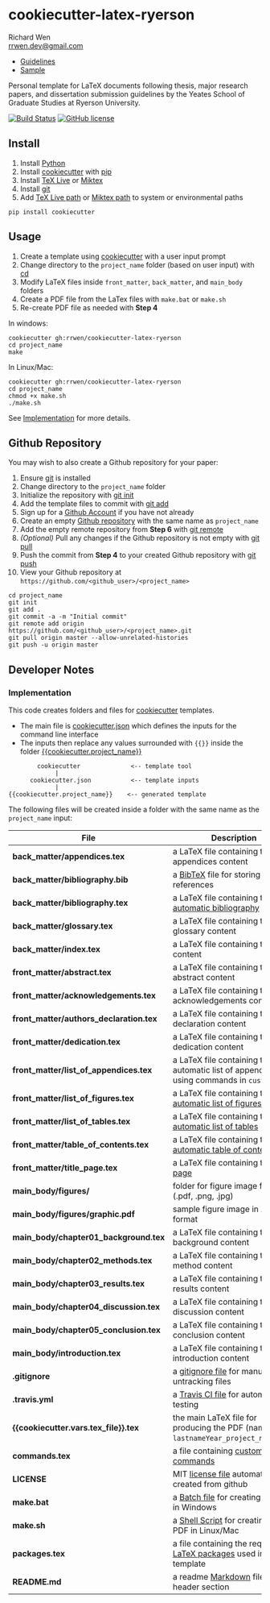 # cookiecutter-latex-ryerson

Richard Wen  
rrwen.dev@gmail.com  

* [Guidelines](https://www.ryerson.ca/graduate/current-students/dissertation-thesis-exams/)
* [Sample](https://github.com/rrwen/cookiecutter-latex-ryerson/blob/master/wen2018_sample.pdf)

Personal template for LaTeX documents following thesis, major research papers, and dissertation submission guidelines by the Yeates School of Graduate Studies at Ryerson University.

[![Build Status](https://travis-ci.org/rrwen/cookiecutter-latex-ryerson.svg?branch=master)](https://travis-ci.org/rrwen/cookiecutter-latex-ryerson)
[![GitHub license](https://img.shields.io/github/license/rrwen/cookiecutter-latex-ryerson.svg)](https://github.com/rrwen/cookiecutter-latex-ryerson/blob/master/LICENSE)

## Install

1. Install [Python](https://www.python.org/downloads/)
2. Install [cookiecutter](https://pypi.python.org/pypi/cookiecutter) with [pip](https://docs.python.org/3/installing/)
3. Install [TeX Live](https://www.tug.org/texlive/acquire-netinstall.html) or [Miktex](https://miktex.org/download)
4. Install [git](https://git-scm.com/)
5. Add [TeX Live path](https://www.tug.org/texlive/quickinstall.html) or [Miktex path](https://miktex.org/howto/modify-path) to system or environmental paths

```
pip install cookiecutter
```

## Usage

1. Create a template using [cookiecutter](https://pypi.python.org/pypi/cookiecutter) with a user input prompt
2. Change directory to the `project_name` folder (based on user input) with [cd](https://en.wikipedia.org/wiki/Cd_(command))
3. Modify LaTeX files inside `front_matter`, `back_matter`, and `main_body` folders
4. Create a PDF file from the LaTex files with `make.bat` or `make.sh`
5. Re-create PDF file as needed with **Step 4**

In windows:

```
cookiecutter gh:rrwen/cookiecutter-latex-ryerson
cd project_name
make
```

In Linux/Mac:

```
cookiecutter gh:rrwen/cookiecutter-latex-ryerson
cd project_name
chmod +x make.sh
./make.sh
```

See [Implementation](#implementation) for more details.

## Github Repository

You may wish to also create a Github repository for your paper:

1. Ensure [git](https://git-scm.com/) is installed
2. Change directory to the `project_name` folder
3. Initialize the repository with [git init](https://git-scm.com/docs/git-init)
4. Add the template files to commit with [git add](https://git-scm.com/docs/git-add)
5. Sign up for a [Github Account](https://github.com/) if you have not already
6. Create an empty [Github repository](https://help.github.com/articles/create-a-repo/) with the same name as `project_name`
7. Add the empty remote repository from **Step 6** with [git remote](https://git-scm.com/docs/git-remote)
8. *(Optional)* Pull any changes if the Github repository is not empty with [git pull](https://git-scm.com/docs/git-pull)
9. Push the commit from **Step 4** to your created Github repository with [git push](https://git-scm.com/docs/git-push)
10. View your Github repository at `https://github.com/<github_user>/<project_name>`

```
cd project_name
git init
git add .
git commit -a -m "Initial commit"
git remote add origin https://github.com/<github_user>/<project_name>.git
git pull origin master --allow-unrelated-histories
git push -u origin master
```

## Developer Notes

### Implementation

This code creates folders and files for [cookiecutter](https://pypi.python.org/pypi/cookiecutter) templates.

* The main file is [cookiecutter.json](https://github.com/rrwen/cookiecutter-latex-ryerson/blob/master/cookiecutter.json) which defines the inputs for the command line interface
* The inputs then replace any values surrounded with `{{}}` inside the folder [{{cookiecutter.project_name}}](https://github.com/rrwen/cookiecutter-latex-ryerson/tree/master/%7D%7Dcookiecutter.project_name%7D%7D)

```
        cookiecutter              <-- template tool
             |
      cookiecutter.json           <-- template inputs
             |
{{cookiecutter.project_name}}    <-- generated template
```

The following files will be created inside a folder with the same name as the `project_name` input:

File | Description
--- | ---
**back_matter/appendices.tex** | a LaTeX file containing the appendices content
**back_matter/bibliography.bib** | a [BibTeX](http://www.bibtex.org/Format/) file for storing references
**back_matter/bibliography.tex** | a LaTeX file containing the [automatic bibliography](http://www.bibtex.org/Using/)
**back_matter/glossary.tex** | a LaTeX file containing the glossary content
**back_matter/index.tex** | a LaTeX file containing the index content
**front_matter/abstract.tex** | a LaTeX file containing the abstract content
**front_matter/acknowledgements.tex** | a LaTeX file containing the acknowledgements content
**front_matter/authors_declaration.tex** | a LaTeX file containing the declaration content
**front_matter/dedication.tex** | a LaTeX file containing the dedication content
**front_matter/list_of_appendices.tex** | a LaTeX file containing the automatic list of appendices using commands in `custom.tex`
**front_matter/list_of_figures.tex** | a LaTeX file containing the [automatic list of figures](https://www.sharelatex.com/learn/Lists_of_tables_and_figures)
**front_matter/list_of_tables.tex** | a LaTeX file containing the [automatic list of tables](https://www.sharelatex.com/learn/Lists_of_tables_and_figures)
**front_matter/table_of_contents.tex** | a LaTeX file containing the [automatic table of contents](https://www.sharelatex.com/learn/Table_of_contents#Introduction)
**front_matter/title_page.tex** | a LaTeX file containing the [title page](https://en.wikibooks.org/wiki/LaTeX/Title_Creation)
**main_body/figures/** | folder for figure image files (.pdf, .png, .jpg)
**main_body/figures/graphic.pdf** | sample figure image in .pdf format
**main_body/chapter01_background.tex** | a LaTeX file containing the background content
**main_body/chapter02_methods.tex** | a LaTeX file containing the method content
**main_body/chapter03_results.tex** | a LaTeX file containing the results content
**main_body/chapter04_discussion.tex** | a LaTeX file containing the discussion content
**main_body/chapter05_conclusion.tex** | a LaTeX file containing the conclusion content
**main_body/introduction.tex** | a LaTeX file containing the introduction content
**.gitignore** | a [gitignore file](https://git-scm.com/docs/gitignore) for manually untracking files
**.travis.yml** | a [Travis CI file](https://docs.travis-ci.com/user/customizing-the-build) for automatic testing
**{{cookiecutter.vars.tex_file}}.tex** | the main LaTeX file for producing the PDF (named `lastnameYear_project_name.tex`)
**commands.tex** | a file containing [custom LaTeX commands](https://www.sharelatex.com/learn/Defining_your_own_commands)
**LICENSE** | MIT [license file](https://help.github.com/articles/licensing-a-repository/) automatically created from github
**make.bat** | a [Batch file](https://en.wikipedia.org/wiki/Batch_file) for creating the PDF in Windows
**make.sh** | a [Shell Script](https://en.wikipedia.org/wiki/Shell_script) for creating the PDF in Linux/Mac
**packages.tex** | a file containing the required [LaTeX packages](https://ctan.org/pkg) used in the template
**README.md** | a readme [Markdown](https://daringfireball.net/projects/markdown/) file with header section
